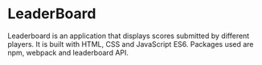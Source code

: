 # LeaderBoard
Leaderboard is an application that displays scores submitted by different players. It is built with HTML, CSS and JavaScript ES6. Packages used are npm, webpack and leaderboard API.
